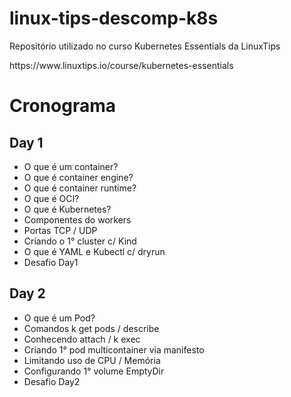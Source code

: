 # linux-tips-descomp-k8s
<p>Repositório utilizado no curso Kubernetes Essentials da LinuxTips</p>
<p>https://www.linuxtips.io/course/kubernetes-essentials</p>

#
# Cronograma
## Day 1
- O que é um container?
- O que é container engine?
- O que é container runtime?
- O que é OCI?
- O que é Kubernetes?
- Componentes do workers
- Portas TCP / UDP
- Criando o 1° cluster c/ Kind
- O que é YAML e Kubectl c/ dryrun
- Desafio Day1

## Day 2
- O que é um Pod?
- Comandos k get pods / describe
- Conhecendo attach / k exec
- Criando 1° pod multicontainer via manifesto
- Limitando uso de CPU / Memória
- Configurando 1° volume EmptyDir
- Desafio Day2